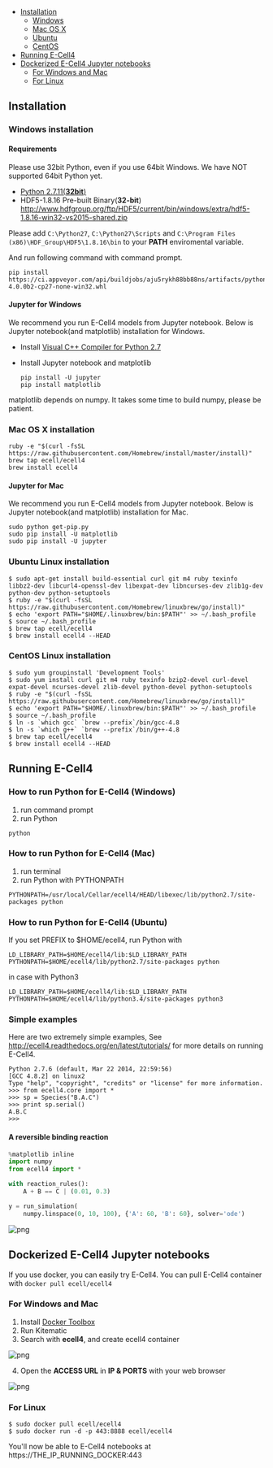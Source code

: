 - [Installation](#installation)
    - [Windows](#windows-installation)
    - [Mac OS X](#mac-os-x-installation)
    - [Ubuntu](#ubuntu-linux-installation)
    - [CentOS](#centos-linux-installation)
- [Running E-Cell4](#running-e-cell4)
- [Dockerized E-Cell4 Jupyter notebooks](#dockerized-e-cell4-jupyter-notebooks)
    - [For Windows and Mac](#for-windows-and-mac)
    - [For Linux](#for-linux)

Installation
------------

### Windows installation

#### Requirements

Please use 32bit Python, even if you use 64bit Windows.
We have NOT supported 64bit Python yet.

- [Python 2.7.11(**32bit**)](https://www.python.org/ftp/python/2.7.11/python-2.7.11.msi)
- HDF5-1.8.16 Pre-built Binary(**32-bit**) http://www.hdfgroup.org/ftp/HDF5/current/bin/windows/extra/hdf5-1.8.16-win32-vs2015-shared.zip

Please add `C:\Python27`, `C:\Python27\Scripts` and `C:\Program Files (x86)\HDF_Group\HDF5\1.8.16\bin` to your **PATH** enviromental variable.

And run following command with command prompt.
```
pip install https://ci.appveyor.com/api/buildjobs/aju5rykh88bb88ns/artifacts/python/dist/ecell4-4.0.0b2-cp27-none-win32.whl
```

#### Jupyter for Windows
We recommend you run E-Cell4 models from Jupyter notebook.
Below is Jupyter notebook(and matplotlib) installation for Windows.

- Install [Visual C++ Compiler for Python 2.7](http://aka.ms/vcpython27)
- Install Jupyter notebook and matplotlib

  ```
  pip install -U jupyter
  pip install matplotlib
  ```

matplotlib depends on numpy. It takes some time to build numpy, please be patient.

### Mac OS X installation

```shell
ruby -e "$(curl -fsSL https://raw.githubusercontent.com/Homebrew/install/master/install)"
brew tap ecell/ecell4
brew install ecell4
```

#### Jupyter for Mac
We recommend you run E-Cell4 models from Jupyter notebook.
Below is Jupyter notebook(and matplotlib) installation for Mac.

```shell
sudo python get-pip.py
sudo pip install -U matplotlib
sudo pip install -U jupyter
```

### Ubuntu Linux installation

```shell
$ sudo apt-get install build-essential curl git m4 ruby texinfo libbz2-dev libcurl4-openssl-dev libexpat-dev libncurses-dev zlib1g-dev python-dev python-setuptools
$ ruby -e "$(curl -fsSL https://raw.githubusercontent.com/Homebrew/linuxbrew/go/install)"
$ echo 'export PATH="$HOME/.linuxbrew/bin:$PATH"' >> ~/.bash_profile
$ source ~/.bash_profile
$ brew tap ecell/ecell4
$ brew install ecell4 --HEAD
```

### CentOS Linux installation

```shell
$ sudo yum groupinstall 'Development Tools'
$ sudo yum install curl git m4 ruby texinfo bzip2-devel curl-devel expat-devel ncurses-devel zlib-devel python-devel python-setuptools
$ ruby -e "$(curl -fsSL https://raw.githubusercontent.com/Homebrew/linuxbrew/go/install)"
$ echo 'export PATH="$HOME/.linuxbrew/bin:$PATH"' >> ~/.bash_profile
$ source ~/.bash_profile
$ ln -s `which gcc` `brew --prefix`/bin/gcc-4.8
$ ln -s `which g++` `brew --prefix`/bin/g++-4.8
$ brew tap ecell/ecell4
$ brew install ecell4 --HEAD
```

Running E-Cell4
---------------

### How to run Python for E-Cell4 (Windows)
1. run command prompt
2. run Python
  ```
  python
  ```

### How to run Python for E-Cell4 (Mac)
1. run terminal
2. run Python with PYTHONPATH
  ```
  PYTHONPATH=/usr/local/Cellar/ecell4/HEAD/libexec/lib/python2.7/site-packages python
  ```

### How to run Python for E-Cell4 (Ubuntu)

If you set PREFIX to $HOME/ecell4, run Python with
```
LD_LIBRARY_PATH=$HOME/ecell4/lib:$LD_LIBRARY_PATH PYTHONPATH=$HOME/ecell4/lib/python2.7/site-packages python
```
in case with Python3
```
LD_LIBRARY_PATH=$HOME/ecell4/lib:$LD_LIBRARY_PATH PYTHONPATH=$HOME/ecell4/lib/python3.4/site-packages python3
```

### Simple examples

Here are two extremely simple examples, See http://ecell4.readthedocs.org/en/latest/tutorials/ for more details on running E-Cell4.

```
Python 2.7.6 (default, Mar 22 2014, 22:59:56)
[GCC 4.8.2] on linux2
Type "help", "copyright", "credits" or "license" for more information.
>>> from ecell4.core import *
>>> sp = Species("B.A.C")
>>> print sp.serial()
A.B.C
>>>
```

#### A reversible binding reaction

```python
%matplotlib inline
import numpy
from ecell4 import *

with reaction_rules():
    A + B == C | (0.01, 0.3)

y = run_simulation(
    numpy.linspace(0, 10, 100), {'A': 60, 'B': 60}, solver='ode')
```

![png](https://raw.githubusercontent.com/ecell/ecell4/master/docs/output_7_0.png)


Dockerized E-Cell4 Jupyter notebooks
------------------------------------

If you use docker, you can easily try E-Cell4.
You can pull E-Cell4 container with `docker pull ecell/ecell4`

### For Windows and Mac

1. Install [Docker Toolbox](https://www.docker.com/toolbox)
2. Run Kitematic
3. Search with **ecell4**, and create ecell4 container

  ![png](https://raw.githubusercontent.com/ecell/ecell4/master/docs/kitematic1.png)

4. Open the **ACCESS URL** in **IP & PORTS** with your web browser

  ![png](https://raw.githubusercontent.com/ecell/ecell4/master/docs/kitematic2.png)

### For Linux

```shell
$ sudo docker pull ecell/ecell4
$ sudo docker run -d -p 443:8888 ecell/ecell4
```

You'll now be able to E-Cell4 notebooks at https://THE_IP_RUNNING_DOCKER:443
